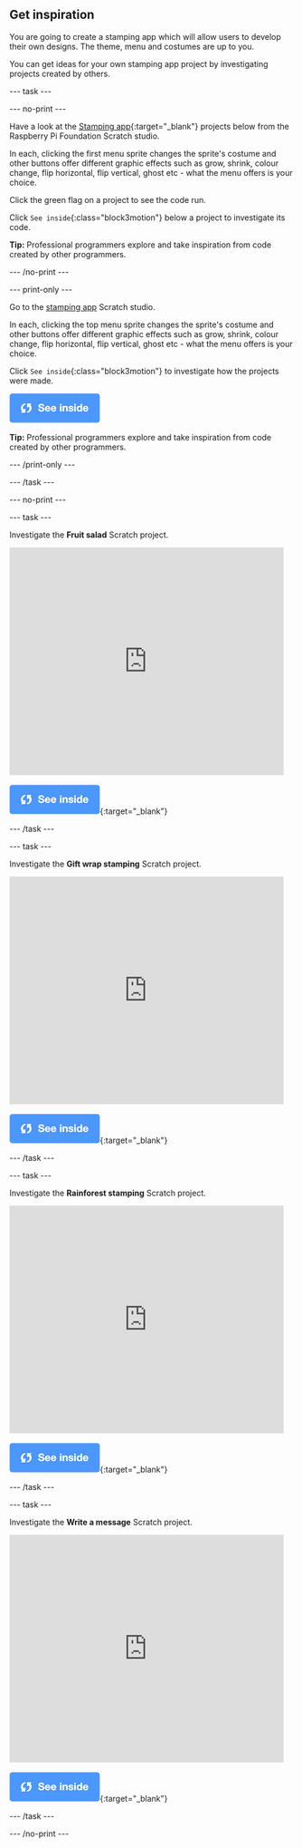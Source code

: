 ## Get inspiration

You are going to create a stamping app which will allow users to develop their own designs. The theme, menu and costumes are up to you.

You can get ideas for your own stamping app project by investigating projects created by others. 

--- task ---

--- no-print ---

Have a look at the [Stamping app](https://scratch.mit.edu/studios/27160618){:target="_blank"} projects below from the Raspberry Pi Foundation Scratch studio.

In each, clicking the first menu sprite changes the sprite's costume and other buttons offer different graphic effects such as grow, shrink, colour change, flip horizontal, flip vertical, ghost etc - what the menu offers is your choice.

Click the green flag on a project to see the code run.

Click `See inside`{:class="block3motion"} below a project to investigate its code.

**Tip:** Professional programmers explore and take inspiration from code created by other programmers.

--- /no-print ---

--- print-only ---

Go to the [stamping app](https://scratch.mit.edu/studios/27160618) Scratch studio.

In each, clicking the top menu sprite changes the sprite's costume and other buttons offer different graphic effects such as grow, shrink, colour change, flip horizontal, flip vertical, ghost etc - what the menu offers is your choice.

Click `See inside`{:class="block3motion"} to investigate how the projects were made.

![See inside icon](images/see_inside.png)

**Tip:** Professional programmers explore and take inspiration from code created by other programmers.

--- /print-only ---

--- /task ---

--- no-print ---

--- task ---

Investigate the **Fruit salad** Scratch project.

<div class="scratch-preview">
  <iframe src="https://scratch.mit.edu/projects/411575753/embed" allowtransparency="true" width="485" height="402" frameborder="0" scrolling="no" allowfullscreen></iframe>
</div>

[![See inside icon](images/see_inside.png)](https://scratch.mit.edu/projects/411575753/editor/){:target="_blank"}

--- /task ---

--- task ---

Investigate the **Gift wrap stamping** Scratch project.

<div class="scratch-preview">
  <iframe src="https://scratch.mit.edu/projects/411774542/embed" allowtransparency="true" width="485" height="402" frameborder="0" scrolling="no" allowfullscreen></iframe>
</div>

[![See inside icon](images/see_inside.png)](https://scratch.mit.edu/projects/411774542/editor/){:target="_blank"}

--- /task ---

--- task ---

Investigate the **Rainforest stamping** Scratch project.

<div class="scratch-preview">
  <iframe src="https://scratch.mit.edu/projects/411774120/embed" allowtransparency="true" width="485" height="402" frameborder="0" scrolling="no" allowfullscreen></iframe>
</div>

[![See inside icon](images/see_inside.png)](https://scratch.mit.edu/projects/411774120/editor/){:target="_blank"}

--- /task ---

--- task ---

Investigate the **Write a message** Scratch project.

<div class="scratch-preview">
  <iframe src="https://scratch.mit.edu/projects/411770935/embed" allowtransparency="true" width="485" height="402" frameborder="0" scrolling="no" allowfullscreen></iframe>
</div>

[![See inside icon](images/see_inside.png)](https://scratch.mit.edu/projects/411770935/editor/){:target="_blank"}

--- /task ---

--- /no-print ---

